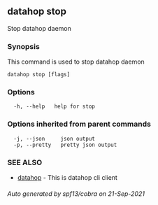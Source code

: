 <style>
  .md-typeset h1,
  .md-content__button {
    display: none;
  }
</style>

## datahop stop

Stop datahop daemon

### Synopsis


This command is used to stop datahop daemon


```
datahop stop [flags]
```

### Options

```
  -h, --help   help for stop
```

### Options inherited from parent commands

```
  -j, --json     json output
  -p, --pretty   pretty json output
```

### SEE ALSO

* [datahop](datahop.md)	 - This is datahop cli client

###### Auto generated by spf13/cobra on 21-Sep-2021
